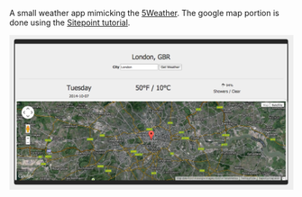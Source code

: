 A small weather app mimicking the [5Weather](http://5dayweather.org). The google map portion is done using the [Sitepoint tutorial](http://www.sitepoint.com/use-google-maps-rails/).


![alt text](day5weather/screenshot.png)
